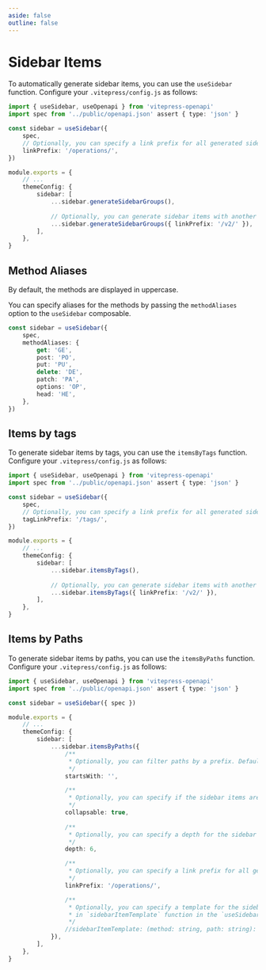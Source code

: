 ```yaml
---
aside: false
outline: false
---
```


# Sidebar Items

To automatically generate sidebar items, you can use the `useSidebar` function. Configure your `.vitepress/config.js` as follows:

```ts
import { useSidebar, useOpenapi } from 'vitepress-openapi'
import spec from '../public/openapi.json' assert { type: 'json' }

const sidebar = useSidebar({ 
    spec,
    // Optionally, you can specify a link prefix for all generated sidebar items.
    linkPrefix: '/operations/',
})

module.exports = {
    // ...
    themeConfig: {
        sidebar: [
            ...sidebar.generateSidebarGroups(),
            
            // Optionally, you can generate sidebar items with another link prefix.
            ...sidebar.generateSidebarGroups({ linkPrefix: '/v2/' }),
        ],
    },
}
```

## Method Aliases

By default, the methods are displayed in uppercase.

You can specify aliases for the methods by passing the `methodAliases` option to the `useSidebar` composable.

```ts
const sidebar = useSidebar({ 
    spec,
    methodAliases: {
        get: 'GE',
        post: 'PO',
        put: 'PU',
        delete: 'DE',
        patch: 'PA',
        options: 'OP',
        head: 'HE',
    },
})
```

## Items by tags

To generate sidebar items by tags, you can use the `itemsByTags` function. Configure your `.vitepress/config.js` as follows:

```ts
import { useSidebar, useOpenapi } from 'vitepress-openapi'
import spec from '../public/openapi.json' assert { type: 'json' }

const sidebar = useSidebar({ 
    spec,
    // Optionally, you can specify a link prefix for all generated sidebar items.
    tagLinkPrefix: '/tags/',
})

module.exports = {
    // ...
    themeConfig: {
        sidebar: [
            ...sidebar.itemsByTags(),
            
            // Optionally, you can generate sidebar items with another link prefix.
            ...sidebar.itemsByTags({ linkPrefix: '/v2/' }),
        ],
    },
}
```

## Items by Paths

To generate sidebar items by paths, you can use the `itemsByPaths` function. Configure your `.vitepress/config.js` as follows:

```ts
import { useSidebar, useOpenapi } from 'vitepress-openapi'
import spec from '../public/openapi.json' assert { type: 'json' }

const sidebar = useSidebar({ spec })

module.exports = {
    // ...
    themeConfig: {
        sidebar: [
            ...sidebar.itemsByPaths({
                /**
                 * Optionally, you can filter paths by a prefix. Default is an empty string.
                 */
                startsWith: '',

                /**
                 * Optionally, you can specify if the sidebar items are collapsable. Default is true.
                 */
                collapsable: true,
                
                /**
                 * Optionally, you can specify a depth for the sidebar items. Default is 6, which is the maximum VitePress sidebar depth.
                 */
                depth: 6,

                /**
                 * Optionally, you can specify a link prefix for all generated sidebar items. Default is `/operations/`.
                 */
                linkPrefix: '/operations/',

                /**
                 * Optionally, you can specify a template for the sidebar items. You can see the default valur
                 * in `sidebarItemTemplate` function in the `useSidebar` composable.
                 */
                //sidebarItemTemplate: (method: string, path: string): string => `[${method}] ${path}`,
            }),
        ],
    },
}
```
